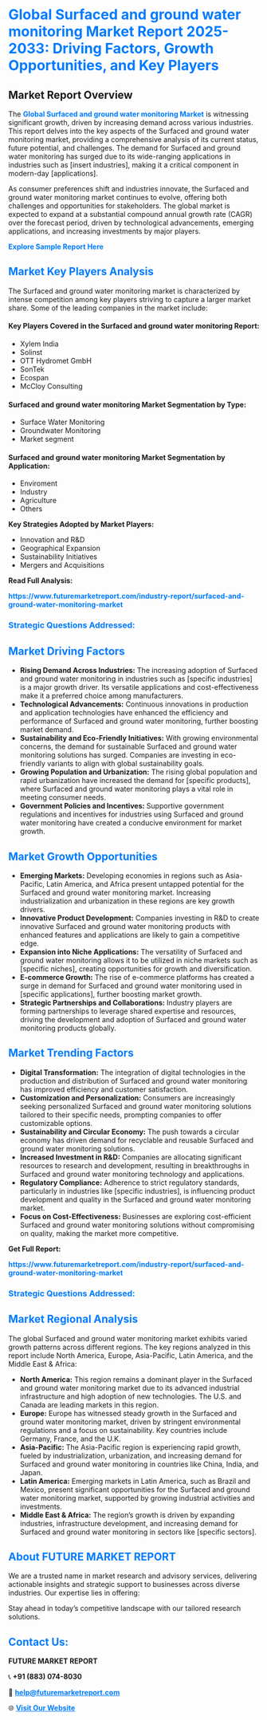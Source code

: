 <h1 style="color: #007BFF;">Global Surfaced and ground water monitoring Market Report 2025-2033: Driving Factors, Growth Opportunities, and Key Players</h1>

<section id="overview">
<h2>Market Report Overview</h2>
<p>The <a href="https://www.futuremarketreport.com/industry-report/surfaced-and-ground-water-monitoring-market" style="color: #007BFF; text-decoration: none;"><strong>Global Surfaced and ground water monitoring Market</strong></a> is witnessing significant growth, driven by increasing demand across various industries. This report delves into the key aspects of the Surfaced and ground water monitoring market, providing a comprehensive analysis of its current status, future potential, and challenges. The demand for Surfaced and ground water monitoring has surged due to its wide-ranging applications in industries such as [insert industries], making it a critical component in modern-day [applications].</p>
<p>As consumer preferences shift and industries innovate, the Surfaced and ground water monitoring market continues to evolve, offering both challenges and opportunities for stakeholders. The global market is expected to expand at a substantial compound annual growth rate (CAGR) over the forecast period, driven by technological advancements, emerging applications, and increasing investments by major players.</p>
</section>

<section id="overview">
<p><a href="https://www.futuremarketreport.com/request-sample/reportId=27048" style="color: #007BFF; text-decoration: none;"><strong>Explore Sample Report Here</strong></a></p>
</section>

<section id="key-players">
<h2 style="color: #007BFF;">Market Key Players Analysis</h2>
<p>The Surfaced and ground water monitoring market is characterized by intense competition among key players striving to capture a larger market share. Some of the leading companies in the market include:</p>
<h4>Key Players Covered in the Surfaced and ground water monitoring Report:</h4>
<ul><li>Xylem India</li><li>Solinst</li><li>OTT Hydromet GmbH</li><li>SonTek</li><li>Ecospan</li><li>McCloy Consulting</li></ul>
<h4>Surfaced and ground water monitoring Market Segmentation by Type:</h4>
<ul><li>Surface Water Monitoring</li><li>Groundwater Monitoring</li><li>Market segment</li></ul>

<h4>Surfaced and ground water monitoring Market Segmentation by Application:</h4>
<ul><li>Enviroment</li><li>Industry</li><li>Agriculture</li><li>Others</li></ul>
<p><strong>Key Strategies Adopted by Market Players:</strong></p>
<ul>
<li>Innovation and R&D</li>
<li>Geographical Expansion</li>
<li>Sustainability Initiatives</li>
<li>Mergers and Acquisitions</li>
</ul>
</section>

<section>
<p><strong>Read Full Analysis: </strong></p><a href="https://www.futuremarketreport.com/industry-report/surfaced-and-ground-water-monitoring-market" style="color: #007BFF; text-decoration: none;"><strong>https://www.futuremarketreport.com/industry-report/surfaced-and-ground-water-monitoring-market</strong></a>
<h3 style="color: #007BFF;">Strategic Questions Addressed:</h3>
</section>

<section id="driving-factors">
<h2 style="color: #007BFF;">Market Driving Factors</h2>
<ul>
<li><strong>Rising Demand Across Industries:</strong> The increasing adoption of Surfaced and ground water monitoring in industries such as [specific industries] is a major growth driver. Its versatile applications and cost-effectiveness make it a preferred choice among manufacturers.</li>
<li><strong>Technological Advancements:</strong> Continuous innovations in production and application technologies have enhanced the efficiency and performance of Surfaced and ground water monitoring, further boosting market demand.</li>
<li><strong>Sustainability and Eco-Friendly Initiatives:</strong> With growing environmental concerns, the demand for sustainable Surfaced and ground water monitoring solutions has surged. Companies are investing in eco-friendly variants to align with global sustainability goals.</li>
<li><strong>Growing Population and Urbanization:</strong> The rising global population and rapid urbanization have increased the demand for [specific products], where Surfaced and ground water monitoring plays a vital role in meeting consumer needs.</li>
<li><strong>Government Policies and Incentives:</strong> Supportive government regulations and incentives for industries using Surfaced and ground water monitoring have created a conducive environment for market growth.</li>
</ul>
</section>

<section id="growth-opportunities">
<h2 style="color: #007BFF;">Market Growth Opportunities</h2>
<ul>
<li><strong>Emerging Markets:</strong> Developing economies in regions such as Asia-Pacific, Latin America, and Africa present untapped potential for the Surfaced and ground water monitoring market. Increasing industrialization and urbanization in these regions are key growth drivers.</li>
<li><strong>Innovative Product Development:</strong> Companies investing in R&D to create innovative Surfaced and ground water monitoring products with enhanced features and applications are likely to gain a competitive edge.</li>
<li><strong>Expansion into Niche Applications:</strong> The versatility of Surfaced and ground water monitoring allows it to be utilized in niche markets such as [specific niches], creating opportunities for growth and diversification.</li>
<li><strong>E-commerce Growth:</strong> The rise of e-commerce platforms has created a surge in demand for Surfaced and ground water monitoring used in [specific applications], further boosting market growth.</li>
<li><strong>Strategic Partnerships and Collaborations:</strong> Industry players are forming partnerships to leverage shared expertise and resources, driving the development and adoption of Surfaced and ground water monitoring products globally.</li>
</ul>
</section>

<section id="trending-factors">
<h2 style="color: #007BFF;">Market Trending Factors</h2>
<ul>
<li><strong>Digital Transformation:</strong> The integration of digital technologies in the production and distribution of Surfaced and ground water monitoring has improved efficiency and customer satisfaction.</li>
<li><strong>Customization and Personalization:</strong> Consumers are increasingly seeking personalized Surfaced and ground water monitoring solutions tailored to their specific needs, prompting companies to offer customizable options.</li>
<li><strong>Sustainability and Circular Economy:</strong> The push towards a circular economy has driven demand for recyclable and reusable Surfaced and ground water monitoring solutions.</li>
<li><strong>Increased Investment in R&D:</strong> Companies are allocating significant resources to research and development, resulting in breakthroughs in Surfaced and ground water monitoring technology and applications.</li>
<li><strong>Regulatory Compliance:</strong> Adherence to strict regulatory standards, particularly in industries like [specific industries], is influencing product development and quality in the Surfaced and ground water monitoring market.</li>
<li><strong>Focus on Cost-Effectiveness:</strong> Businesses are exploring cost-efficient Surfaced and ground water monitoring solutions without compromising on quality, making the market more competitive.</li>
</ul>
</section>

<section>
<p><strong>Get Full Report: </strong></p><a href="https://www.futuremarketreport.com/industry-report/surfaced-and-ground-water-monitoring-market" style="color: #007BFF; text-decoration: none;"><strong>https://www.futuremarketreport.com/industry-report/surfaced-and-ground-water-monitoring-market</strong></a>
<h3 style="color: #007BFF;">Strategic Questions Addressed:</h3>
</section>


<section id="regional-analysis">
<h2 style="color: #007BFF;">Market Regional Analysis</h2>
<p>The global Surfaced and ground water monitoring market exhibits varied growth patterns across different regions. The key regions analyzed in this report include North America, Europe, Asia-Pacific, Latin America, and the Middle East & Africa:</p>
<ul>
<li><strong>North America:</strong> This region remains a dominant player in the Surfaced and ground water monitoring market due to its advanced industrial infrastructure and high adoption of new technologies. The U.S. and Canada are leading markets in this region.</li>
<li><strong>Europe:</strong> Europe has witnessed steady growth in the Surfaced and ground water monitoring market, driven by stringent environmental regulations and a focus on sustainability. Key countries include Germany, France, and the U.K.</li>
<li><strong>Asia-Pacific:</strong> The Asia-Pacific region is experiencing rapid growth, fueled by industrialization, urbanization, and increasing demand for Surfaced and ground water monitoring in countries like China, India, and Japan.</li>
<li><strong>Latin America:</strong> Emerging markets in Latin America, such as Brazil and Mexico, present significant opportunities for the Surfaced and ground water monitoring market, supported by growing industrial activities and investments.</li>
<li><strong>Middle East & Africa:</strong> The region’s growth is driven by expanding industries, infrastructure development, and increasing demand for Surfaced and ground water monitoring in sectors like [specific sectors].</li>
</ul>
</section>

<footer>
<h2 style="color: #007BFF;">About FUTURE MARKET REPORT</h2>
<p>We are a trusted name in market research and advisory services, delivering actionable insights and strategic support to businesses across diverse industries. Our expertise lies in offering:</p>

<p>Stay ahead in today’s competitive landscape with our tailored research solutions.</p>

<h2 style="color: #007BFF;">Contact Us:</h2>
<p><strong>FUTURE MARKET REPORT</strong></p>
<p>📞 <strong>+91 (883) 074-8030</strong></p>
<p>📧 <strong><a href="mailto:help@futuremarketreport.com" style="color: #007BFF;">help@futuremarketreport.com</a></strong></p>
<p>🌐 <strong><a href="https://www.futuremarketreport.com/" style="color: #007BFF;">Visit Our Website</a></strong></p>
</footer>